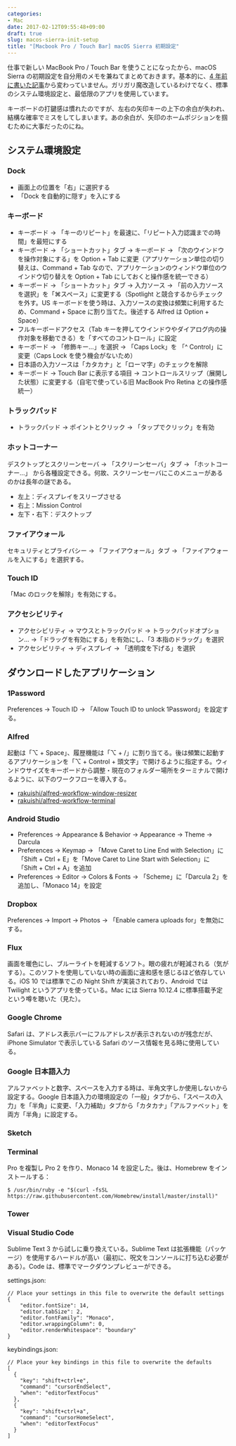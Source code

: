 ```yaml
---
categories:
- Mac
date: 2017-02-12T09:55:48+09:00
draft: true
slug: macos-sierra-init-setup
title: "[Macbook Pro / Touch Bar] macOS Sierra 初期設定"
---
```


仕事で新しい MacBook Pro / Touch Bar を使うことになったから、macOS Sierra の初期設定を自分用のメモを兼ねてまとめておきます。基本的に、[4 年前に書いた記事](/archives/5571/)から変わっていません。ガリガリ魔改造しているわけでなく、標準のシステム環境設定と、最低限のアプリを使用しています。

キーボードの打鍵感は慣れたのですが、左右の矢印キーの上下の余白が失われ、結構な確率でミスをしてしまいます。あの余白が、矢印のホームポジションを掴むために大事だったのにね。

## システム環境設定

### Dock

- 画面上の位置を「右」に選択する
- 「Dock を自動的に隠す」を入にする

### キーボード

- キーボード → 「キーのリピート」を最速に、「リピート入力認識までの時間」を最短にする
- キーボード → 「ショートカット」タブ → キーボード → 「次のウインドウを操作対象にする」を Option + Tab に変更（アプリケーション単位の切り替えは、Command + Tab なので、アプリケーションのウィンドウ単位のウインドウ切り替えを Option + Tab にしておくと操作感を統一できる）
- キーボード → 「ショートカット」タブ → 入力ソース → 「前の入力ソースを選択」を「⌘スペース」に変更する（Spotlight と競合するからチェックを外す。US キーボードを使う時は、入力ソースの変換は頻繁に利用するため、Command + Space に割り当てた。後述する Alfred は Option + Space）
- フルキーボードアクセス（Tab キーを押してウインドウやダイアログ内の操作対象を移動できる）を「すべてのコントロール」に設定
- キーボード → 「修飾キー...」を選択 → 「Caps Lock」を 「^ Control」に変更（Caps Lock を使う機会がないため）
- 日本語の入力ソースは「カタカナ」と「ローマ字」のチェックを解除
- キーボード → Touch Bar に表示する項目 → コントロールスリップ（展開した状態）に変更する（自宅で使っている旧 MacBook Pro Retina との操作感統一）

### トラックパッド

- トラックパッド → ポイントとクリック → 「タップでクリック」を有効

### ホットコーナー

デスクトップとスクリーンセーバ → 「スクリーンセーバ」タブ → 「ホットコーナー...」 から各種設定できる。何故、スクリーンセーバにこのメニューがあるのかは長年の謎である。

- 左上：ディスプレイをスリープさせる
- 右上：Mission Control
- 左下・右下：デスクトップ  

### ファイアウォール

セキュリティとプライバシー → 「ファイアウォール」タブ → 「ファイアウォールを入にする」を選択する。

### Touch ID

「Mac のロックを解除」を有効にする。

### アクセシビリティ

- アクセシビリティ → マウスとトラックパッド → トラックパッドオプション... →「ドラッグを有効にする」を有効にし、「3 本指のドラッグ」を選択
- アクセシビリティ → ディスプレイ → 「透明度を下げる」を選択

## ダウンロードしたアプリケーション

### 1Password

Preferences → Touch ID → 「Allow Touch ID to unlock 1Password」を設定する。

### Alfred

起動は「⌥ + Space」、履歴機能は「⌥ + /」に割り当てる。後は頻繁に起動するアプリケーションを「⌥ + Control + 頭文字」で開けるように指定する。ウィンドウサイズをキーボードから調整・現在のフォルダー場所をターミナルで開けるように、以下のワークフローを導入する。

- [rakuishi/alfred-workflow-window-resizer](https://github.com/rakuishi/alfred-workflow-window-resizer)
- [rakuishi/alfred-workflow-terminal](https://github.com/rakuishi/alfred-workflow-terminal)

### Android Studio

- Preferences → Appearance & Behavior → Appearance → Theme → Darcula
- Preferences → Keymap → 「Move Caret to Line End with Selection」に「Shift + Ctrl + E」を「Move Caret to Line Start with Selection」に「Shift + Ctrl + A」を追加
- Preferences → Editor → Colors & Fonts → 「Scheme」に「Darcula 2」を追加し、「Monaco 14」を設定

### Dropbox

Preferences → Import → Photos → 「Enable camera uploads for」を無効にする。

### Flux

画面を暖色にし、ブルーライトを軽減するソフト。眼の疲れが軽減される（気がする）。このソフトを使用していない時の画面に違和感を感じるほど依存している。iOS 10 では標準でこの Night Shift が実装されており、Android では Twilight というアプリを使っている。Mac には Sierra 10.12.4 に標準搭載予定という噂を聴いた（見た）。

### Google Chrome

Safari は、アドレス表示バーにフルアドレスが表示されないのが残念だが、iPhone Simulator で表示している Safari のソース情報を見る時に使用している。

### Google 日本語入力

アルファベットと数字、スペースを入力する時は、半角文字しか使用しないから設定する。Google 日本語入力の環境設定の「一般」タブから、「スペースの入力」を「半角」に変更、「入力補助」タブから「カタカナ」「アルファベット」を両方「半角」に設定する。

### Sketch

### Terminal

Pro を複製し Pro 2 を作り、Monaco 14 を設定した。後は、Homebrew をインストールする：

```
$ /usr/bin/ruby -e "$(curl -fsSL https://raw.githubusercontent.com/Homebrew/install/master/install)"
```

### Tower

### Visual Studio Code

Sublime Text 3 から試しに乗り換えている。Sublime Text は拡張機能（パッケージ）を使用するハードルが高い（最初に、呪文をコンソールに打ち込む必要がある）。Code は、標準でマークダウンプレビューができる。

settings.json:

```
// Place your settings in this file to overwrite the default settings
{
    "editor.fontSize": 14,
    "editor.tabSize": 2,
    "editor.fontFamily": "Monaco",
    "editor.wrappingColumn": 0,
    "editor.renderWhitespace": "boundary"
}
```

keybindings.json:

```
// Place your key bindings in this file to overwrite the defaults
[
  {
    "key": "shift+ctrl+e",
    "command": "cursorEndSelect",
    "when": "editorTextFocus"
  },
  {
    "key": "shift+ctrl+a",
    "command": "cursorHomeSelect",
    "when": "editorTextFocus"
  }
]
```

